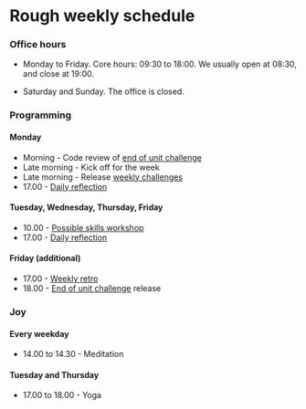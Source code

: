 # Rough weekly schedule

### Office hours

* Monday to Friday. Core hours: 09:30 to 18:00. We usually open at 08:30, and close at 19:00.

* Saturday and Sunday. The office is closed.

### Programming

#### Monday

* Morning - Code review of [end of unit challenge](./learning_at_makers.md#end-of-unit-challenges)
* Late morning - Kick off for the week
* Late morning - Release [weekly challenges](./learning_at_makers.md#challenge-based-learning)
* 17.00 - [Daily reflection](./learning_at_makers.md#daily-reflection)

#### Tuesday, Wednesday, Thursday, Friday

* 10.00 - [Possible skills workshop](./learning_at_makers.md#skills-workshops)
* 17.00 - [Daily reflection](./learning_at_makers.md#daily-reflection)

#### Friday (additional)

* 17.00 - [Weekly retro](./student_retrospective.md)
* 18.00 - [End of unit challenge](./learning_at_makers.md#end-of-unit-challenges) release

### Joy

#### Every weekday

* 14.00 to 14.30 - Meditation

#### Tuesday and Thursday

* 17.00 to 18.00 - Yoga
